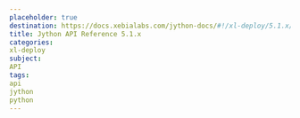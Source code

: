 ```yaml
---
placeholder: true
destination: https://docs.xebialabs.com/jython-docs/#!/xl-deploy/5.1.x/
title: Jython API Reference 5.1.x
categories: 
xl-deploy
subject:
API
tags:
api
jython
python
---
```


